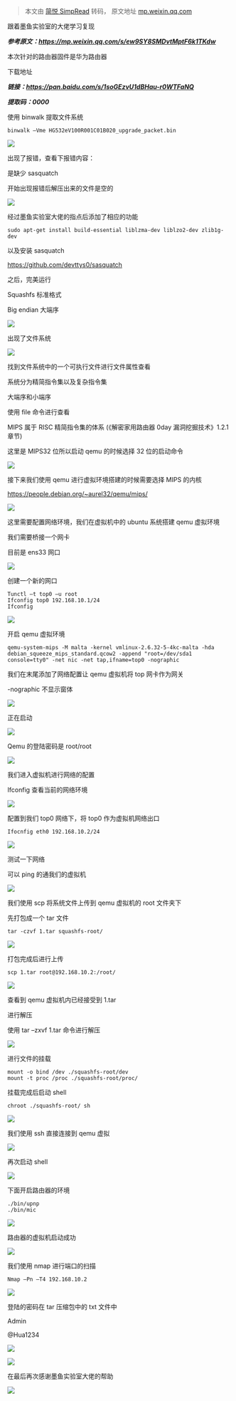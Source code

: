 > 本文由 [简悦 SimpRead](http://ksria.com/simpread/) 转码， 原文地址 [mp.weixin.qq.com](https://mp.weixin.qq.com/s/GI3XNb8Dvidh2JV2Az4kaA)

跟着墨鱼实验室的大佬学习复现

_**参考原文：https://mp.weixin.qq.com/s/ew9SY8SMDvtMptF6k1TKdw**_

本次针对的路由器固件是华为路由器

下载地址

_**链接：https://pan.baidu.com/s/1soGEzvU1dBHau-r0WTFaNQ**_

_**提取码：0000**_

使用 binwalk 提取文件系统

```
binwalk –Vme HG532eV100R001C01B020_upgrade_packet.bin
```

![](https://mmbiz.qpic.cn/mmbiz_png/vxZrt4kAItnZIuFULzhbPY4fwibNf5cnibb3FdrLuCgfDW01cnVewPg4PtsPat1rkxl5wKuNs84FnISLhhYEHbxA/640?wx_fmt=png)  

出现了报错，查看下报错内容：

是缺少 sasquatch

开始出现报错后解压出来的文件是空的

![](https://mmbiz.qpic.cn/mmbiz_png/vxZrt4kAItnZIuFULzhbPY4fwibNf5cnib0mNQIXUnlD3qd3dPZj7B4d0HrjP8yeSEcb6SDCiaOeaJrDO2ZZlEglw/640?wx_fmt=png)

经过墨鱼实验室大佬的指点后添加了相应的功能

```
sudo apt-get install build-essential liblzma-dev liblzo2-dev zlib1g-dev
```

以及安装 sasquatch

https://github.com/devttys0/sasquatch

之后，完美运行

Squashfs 标准格式

Big endian 大端序

![](https://mmbiz.qpic.cn/mmbiz_png/vxZrt4kAItnZIuFULzhbPY4fwibNf5cnibxdjT0sGR6ZcxWkJibSA6fZZ3eUxicrPf6k0hiarpMdUDFpF6PNpjNjbDA/640?wx_fmt=png)

出现了文件系统

![](https://mmbiz.qpic.cn/mmbiz_png/vxZrt4kAItnZIuFULzhbPY4fwibNf5cnib5UTPkmuERLsia3Ta7GyvDk9CEjAhbCQ8bMVNJxtCFb9Cwh5FbPr7EbA/640?wx_fmt=png)

找到文件系统中的一个可执行文件进行文件属性查看

系统分为精简指令集以及复杂指令集

大端序和小端序

使用 file 命令进行查看

MIPS 属于 RISC 精简指令集的体系 (《解密家用路由器 0day 漏洞挖掘技术》1.2.1 章节)

这里是 MIPS32 位所以启动 qemu 的时候选择 32 位的启动命令

![](https://mmbiz.qpic.cn/mmbiz_png/vxZrt4kAItnZIuFULzhbPY4fwibNf5cniblhtHibxEODicWcfa7qV0MrL2q9SktLHmICCksviaZXStY8sxpJ9dIZmPQ/640?wx_fmt=png)

接下来我们使用 qemu 进行虚拟环境搭建的时候需要选择 MIPS 的内核

https://people.debian.org/~aurel32/qemu/mips/

![](https://mmbiz.qpic.cn/mmbiz_png/vxZrt4kAItnZIuFULzhbPY4fwibNf5cnibFmibg2y4ibJHCO3K69DlIdFuSoGrsBlibfKl5ibA0bichPAOFnTfZngTfaA/640?wx_fmt=png)

这里需要配置网络环境，我们在虚拟机中的 ubuntu 系统搭建 qemu 虚拟环境

我们需要桥接一个网卡

目前是 ens33 网口

![](https://mmbiz.qpic.cn/mmbiz_png/vxZrt4kAItnZIuFULzhbPY4fwibNf5cnibnzCiaH13A0ictnFhicULLuKVYiarIfEQBy9aVTJniagJibpzc2Cttft75nog/640?wx_fmt=png)

创建一个新的网口

```
Tunctl –t top0 –u root
Ifconfig top0 192.168.10.1/24
Ifconfig
```

![](https://mmbiz.qpic.cn/mmbiz_png/vxZrt4kAItnZIuFULzhbPY4fwibNf5cnibaZWuEyGv7HibWtopYGRyaSyZbXNupl2DhSvumTfDAhrkrOTYCibyE4nA/640?wx_fmt=png)

开启 qemu 虚拟环境

```
qemu-system-mips -M malta -kernel vmlinux-2.6.32-5-4kc-malta -hda debian_squeeze_mips_standard.qcow2 -append "root=/dev/sda1 console=tty0" -net nic -net tap,ifname=top0 -nographic
```

我们在末尾添加了网络配置让 qemu 虚拟机将 top 网卡作为网关  

-nographic 不显示窗体

![](https://mmbiz.qpic.cn/mmbiz_png/vxZrt4kAItnZIuFULzhbPY4fwibNf5cnibdnHoolISPSWt858JKunq85ibVpd6EmuXMIJiaMGlymoXpL3ztKdEkjBA/640?wx_fmt=png)

正在启动

![](https://mmbiz.qpic.cn/mmbiz_png/vxZrt4kAItnZIuFULzhbPY4fwibNf5cnibSPFIb9k9RyBEIqhbqb9QWaQleulUZBM7VsVOibxicaOGpsHZ13ky9RHw/640?wx_fmt=png)

Qemu 的登陆密码是 root/root

![](https://mmbiz.qpic.cn/mmbiz_png/vxZrt4kAItnZIuFULzhbPY4fwibNf5cnibAetATQ3aiaau0SEZhE3oiatLYbJoyYL3nuQWrcic6h0iccwuXVv1xtCI4A/640?wx_fmt=png)

我们进入虚拟机进行网络的配置

Ifconfig 查看当前的网络环境

![](https://mmbiz.qpic.cn/mmbiz_png/vxZrt4kAItnZIuFULzhbPY4fwibNf5cnibgiahAcSYgUogvBTh8LXZsJFBFp3ctN7PjexWicgToWYgMIo4pVRzawzg/640?wx_fmt=png)

配置到我们 top0 网络下，将 top0 作为虚拟机网络出口

```
Ifocnfig eth0 192.168.10.2/24
```

![](https://mmbiz.qpic.cn/mmbiz_png/vxZrt4kAItnZIuFULzhbPY4fwibNf5cnibJRm3Bo1OGgOEL6uXag1RS85wJYQI5DP0htm9uceS5eBVYUV2eWE9lw/640?wx_fmt=png)  

测试一下网络

可以 ping 的通我们的虚拟机

![](https://mmbiz.qpic.cn/mmbiz_png/vxZrt4kAItnZIuFULzhbPY4fwibNf5cnibSLdMMzqUUuYbXywzQw3T8M6MfULiaNsHl1BicCUsQtDT14hLa8xZIjtQ/640?wx_fmt=png)

我们使用 scp 将系统文件上传到 qemu 虚拟机的 root 文件夹下

先打包成一个 tar 文件

```
tar -czvf 1.tar squashfs-root/
```

![](https://mmbiz.qpic.cn/mmbiz_png/vxZrt4kAItnZIuFULzhbPY4fwibNf5cnibqw1lv8QgCePY6L8xeuObzeh1p2YQE33tQKI39rpfAGDv4SibGibUQNuQ/640?wx_fmt=png)  

打包完成后进行上传

```
scp 1.tar root@192.168.10.2:/root/
```

![](https://mmbiz.qpic.cn/mmbiz_png/vxZrt4kAItnZIuFULzhbPY4fwibNf5cnibUNDn1oxxafPiar0Dl5JVf53VIV8A7DgAl6iaXzIjFcib8B6mWVoBVOAVQ/640?wx_fmt=png)  

查看到 qemu 虚拟机内已经接受到 1.tar

进行解压

使用 tar –zxvf 1.tar 命令进行解压

![](https://mmbiz.qpic.cn/mmbiz_png/vxZrt4kAItnZIuFULzhbPY4fwibNf5cnib1OZuevlUwnnpftbpBKOXeYsiagvL7YH0rfDPuHq8BAyBEzZo0vnE6iag/640?wx_fmt=png)

进行文件的挂载

```
mount -o bind /dev ./squashfs-root/dev
mount -t proc /proc ./squashfs-root/proc/
```

挂载完成后启动 shell

```
chroot ./squashfs-root/ sh
```

![](https://mmbiz.qpic.cn/mmbiz_png/vxZrt4kAItnZIuFULzhbPY4fwibNf5cnib5v1eP45WABBpRslCcP1P4GuiaCXGFaK5iclMTKH4D7RXibVwNX6v7uSJg/640?wx_fmt=png)  

我们使用 ssh 直接连接到 qemu 虚拟

![](https://mmbiz.qpic.cn/mmbiz_png/vxZrt4kAItnZIuFULzhbPY4fwibNf5cnibZ0icCMmweQ6ocYHwUIYSCoLuhqHibKVVcia4Q2W3Wsv78dqX1Yu1MM5iag/640?wx_fmt=png)  

再次启动 shell

![](https://mmbiz.qpic.cn/mmbiz_png/vxZrt4kAItnZIuFULzhbPY4fwibNf5cnibwqgZF7kv2pKLqJP1JlphUAB9yCkGyZiaF6waFTDfaXGdwPp0D44apjw/640?wx_fmt=png)

下面开启路由器的环境

```
./bin/upnp
./bin/mic
```

![](https://mmbiz.qpic.cn/mmbiz_png/vxZrt4kAItnZIuFULzhbPY4fwibNf5cnibUPhWdkEFLcY0oKQ6ugAe9FzSibNYELGcCnJbdpNNPmTqSduagmick3rg/640?wx_fmt=png)

路由器的虚拟机启动成功

![](https://mmbiz.qpic.cn/mmbiz_png/vxZrt4kAItnZIuFULzhbPY4fwibNf5cniblXFdVZFhtUl58vdaSbswnI7Jiab8I5onWlL8gEib6icC6unyOshrsD3UQ/640?wx_fmt=png)

我们使用 nmap 进行端口的扫描

```
Nmap –Pn –T4 192.168.10.2
```

![](https://mmbiz.qpic.cn/mmbiz_png/vxZrt4kAItnZIuFULzhbPY4fwibNf5cnibXcbBXQiau8esQNC67DCXQDibj09rmW2G6mzH37RfHwhK5ycm4HEKXjjg/640?wx_fmt=png)

登陆的密码在 tar 压缩包中的 txt 文件中

Admin

@Hua1234

![](https://mmbiz.qpic.cn/mmbiz_png/vxZrt4kAItnZIuFULzhbPY4fwibNf5cnibNS1b6PjlxbUKicy6Gv2epNpia8Yd61Zibf03s8l0bRpzh9zXc8bxbdncw/640?wx_fmt=png)

![](https://mmbiz.qpic.cn/mmbiz_png/vxZrt4kAItnZIuFULzhbPY4fwibNf5cnibPRdCbx9O4CUF6MMAedlywibZ3EODsfydhThkVfkxQdwoemwKFKHEiaXA/640?wx_fmt=png)  

在最后再次感谢墨鱼实验室大佬的帮助

![](https://mmbiz.qpic.cn/mmbiz_jpg/vxZrt4kAItnZe81OLsXwqBQ5Xic67mHDUcKjZUh7VbuMUjia0slt3gUicGPuaRBTiaHLqwedR6XmD5BibpHdNNiahX3w/640?wx_fmt=jpeg)